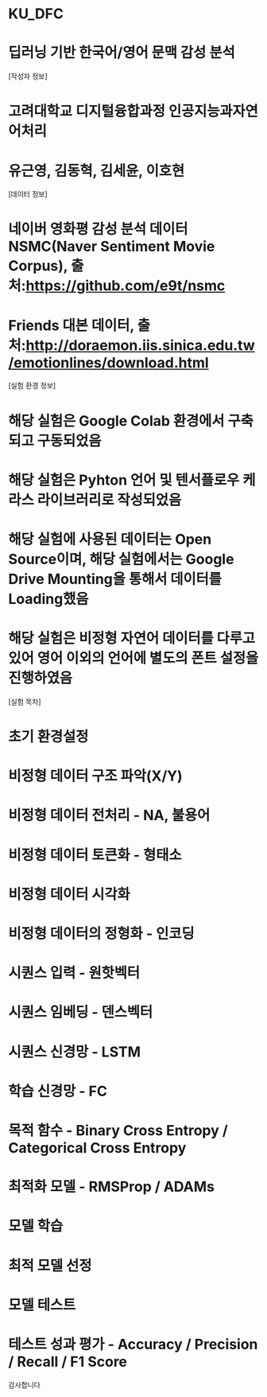 # KU_DFC
# 딥러닝 기반 한국어/영어 문맥 감성 분석

[작성자 정보]
# 고려대학교 디지털융합과정 인공지능과자연어처리
# 유근영, 김동혁, 김세윤, 이호현

[데이터 정보]
# 네이버 영화평 감성 분석 데이터 NSMC(Naver Sentiment Movie Corpus), 출처:https://github.com/e9t/nsmc
# Friends 대본 데이터, 출처:http://doraemon.iis.sinica.edu.tw/emotionlines/download.html

[실험 환경 정보]
# 해당 실험은 Google Colab 환경에서 구축되고 구동되었음
# 해당 실험은 Pyhton 언어 및 텐서플로우 케라스 라이브러리로 작성되었음
# 해당 실험에 사용된 데이터는 Open Source이며, 해당 실험에서는 Google Drive Mounting을 통해서 데이터를 Loading했음
# 해당 실험은 비정형 자연어 데이터를 다루고 있어 영어 이외의 언어에 별도의 폰트 설정을 진행하였음

[실험 목차]
# 초기 환경설정
# 비정형 데이터 구조 파악(X/Y)
# 비정형 데이터 전처리 - NA, 불용어
# 비정형 데이터 토큰화 - 형태소
# 비정형 데이터 시각화
# 비정형 데이터의 정형화 - 인코딩
# 시퀀스 입력 - 원핫벡터
# 시퀀스 임베딩 - 덴스벡터
# 시퀀스 신경망 - LSTM
# 학습 신경망 - FC
# 목적 함수 - Binary Cross Entropy / Categorical Cross Entropy
# 최적화 모델 - RMSProp / ADAMs
# 모델 학습
# 최적 모델 선정
# 모델 테스트
# 테스트 성과 평가 - Accuracy / Precision / Recall / F1 Score

감사합니다
